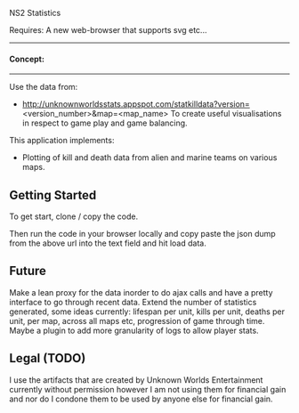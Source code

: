 NS2 Statistics

Requires:
A new web-browser that supports svg etc...

--------
#### Concept:
--------

Use the data from:
- http://unknownworldsstats.appspot.com/statkilldata?version=<version_number>&map=<map_name>
To create useful visualisations in respect to game play and game balancing. 

This application implements:

- Plotting of kill and death data from alien and marine teams on various maps.

## Getting Started

To get start, clone / copy the code.

Then run the code in your browser locally and copy paste the json dump from the above url into the text field and hit load data.
    

## Future

Make a lean proxy for the data inorder to do ajax calls and have a pretty interface to go through recent data. Extend the number of statistics generated, some ideas currently: lifespan per unit, kills per unit, deaths per unit, per map, across all maps etc, progression of game through time. Maybe a plugin to add more granularity of logs to allow player stats.

## Legal (TODO)
I use the artifacts that are created by Unknown Worlds Entertainment currently without permission however I am not using them for financial gain and nor do I condone them to be used by anyone else for financial gain.

